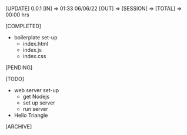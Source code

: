 [UPDATE] 0.0.1
[IN]        => 01:33 06/06/22
[OUT]       =>
[SESSION]   =>
[TOTAL]     => 00:00 hrs

[COMPLETED]
- boilerplate set-up
    - index.html
    - index.js
    - index.css

[PENDING]

[TODO]
- web server set-up
    - get Nodejs
    - set up server
    - run server
- Hello Triangle

[ARCHIVE]
